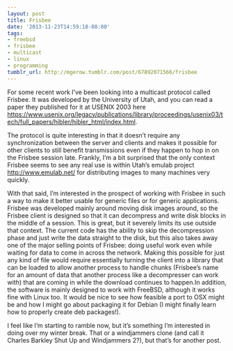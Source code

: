 ```yaml
---
layout: post
title: Frisbee
date: '2013-11-23T14:59:18-08:00'
tags:
- freebsd
- frisbee
- multicast
- linux
- programming
tumblr_url: http://mgerow.tumblr.com/post/67892071566/frisbee
---
```

For some recent work I’ve been looking into a multicast protocol called Frisbee. It was developed by the University of Utah, and you can read a paper they published for it at USENIX 2003 here <https://www.usenix.org/legacy/publications/library/proceedings/usenix03/tech/full_papers/hibler/hibler_html/index.html>.

The protocol is quite interesting in that it doesn’t require any synchronization between the server and clients and makes it possible for other clients to still benefit transmissions even if they happen to hop in on the Frisbee session late. Frankly, I’m a bit surprised that the only context Frisbee seems to see any real use is within Utah’s emulab project <http://www.emulab.net/> for distributing images to many machines very quickly.

With that said, I’m interested in the prospect of working with Frisbee in such a way to make it better usable for generic files or for generic applications. Frisbee was developed mainly around moving disk images around, so the Frisbee client is designed so that it can decompress and write disk blocks in the middle of a session. This is great, but it severely limits its use outside that context. The current code has the ability to skip the decompression phase and just write the data straight to the disk, but this also takes away one of the major selling points of Frisbee: doing useful work even while waiting for data to come in across the network. Making this possible for just any kind of file would require essentially turning the client into a library that can be loaded to allow another process to handle chunks (Frisbee’s name for an amount of data that another process like a decompresser can work with) that are coming in while the download continues to happen.In addition, the software is mainly designed to work with FreeBSD, although it works fine with Linux too. It would be nice to see how feasible a port to OSX might be and how I might go about packaging it for Debian (I might finally learn how to properly create deb packages!).

I feel like I’m starting to ramble now, but it’s something I’m interested in doing over my winter break. That or a windjammers clone (and call it Charles Barkley Shut Up and Windjammers 2?), but that’s for another post.
